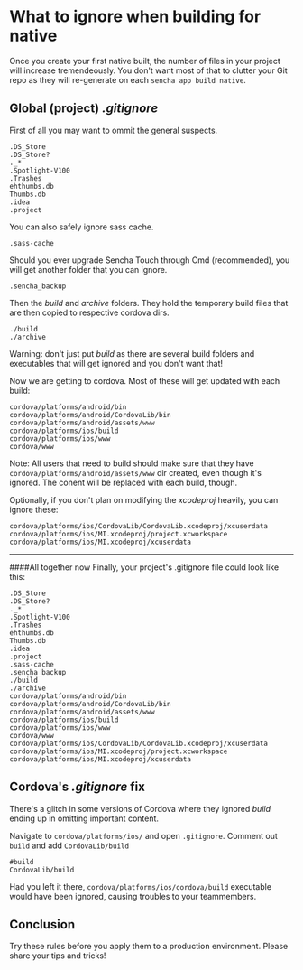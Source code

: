 What to ignore when building for native
=======================================

Once you create your first native built, the number of files in your project will increase tremendeously. You don't want most of that to clutter your Git repo as they will re-generate on each `sencha app build native`.

Global (project) _.gitignore_
--------------------------------
First of all you may want to ommit the general suspects.

```
.DS_Store
.DS_Store?
._*
.Spotlight-V100
.Trashes
ehthumbs.db
Thumbs.db
.idea
.project
```

You can also safely ignore sass cache.

```
.sass-cache
```

Should you ever upgrade Sencha Touch through Cmd (recommended), you will get another folder that you can ignore.

```
.sencha_backup
```

Then the _build_ and _archive_ folders. They hold the temporary build files that are then copied to respective cordova dirs. 

```
./build
./archive
```
Warning: don't just put _build_ as there are several build folders and executables that will get ignored and you don't want that!

Now we are getting to cordova. Most of these will get updated with each build:

```
cordova/platforms/android/bin
cordova/platforms/android/CordovaLib/bin
cordova/platforms/android/assets/www
cordova/platforms/ios/build
cordova/platforms/ios/www
cordova/www
```

Note: All users that need to build should make sure that they have `cordova/platforms/android/assets/www` dir created, even though it's ignored. The conent will be replaced with each build, though. 

Optionally, if you don't plan on modifying the _xcodeproj_ heavily, you can ignore these:

```
cordova/platforms/ios/CordovaLib/CordovaLib.xcodeproj/xcuserdata
cordova/platforms/ios/MI.xcodeproj/project.xcworkspace
cordova/platforms/ios/MI.xcodeproj/xcuserdata
```

---


####All together now
Finally, your project's .gitignore file could look like this:

```
.DS_Store
.DS_Store?
._*
.Spotlight-V100
.Trashes
ehthumbs.db
Thumbs.db
.idea
.project
.sass-cache
.sencha_backup
./build
./archive
cordova/platforms/android/bin
cordova/platforms/android/CordovaLib/bin
cordova/platforms/android/assets/www
cordova/platforms/ios/build
cordova/platforms/ios/www
cordova/www
cordova/platforms/ios/CordovaLib/CordovaLib.xcodeproj/xcuserdata
cordova/platforms/ios/MI.xcodeproj/project.xcworkspace
cordova/platforms/ios/MI.xcodeproj/xcuserdata
```

Cordova's _.gitignore_ fix
---------------------------

There's a glitch in some versions of Cordova where they ignored _build_ ending up in omitting important content.

Navigate to `cordova/platforms/ios/` and open `.gitignore`. Comment out `build` and add `CordovaLib/build`

```
#build
CordovaLib/build
```

Had you left it there, `cordova/platforms/ios/cordova/build` executable would have been ignored, causing troubles to your teammembers. 

Conclusion
----------
Try these rules before you apply them to a production environment. Please share your tips and tricks!